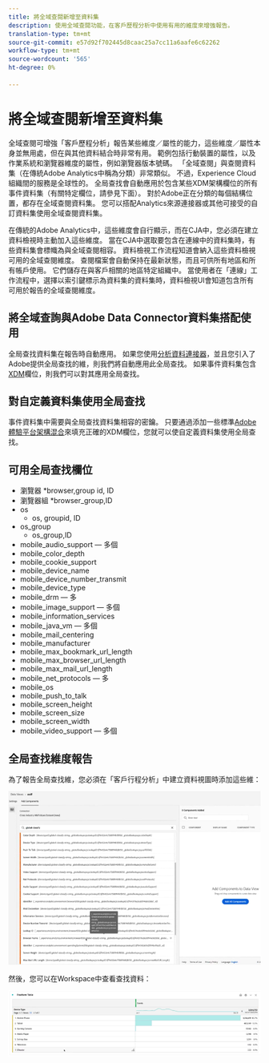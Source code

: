 ```yaml
---
title: 將全域查閱新增至資料集
description: 使用全域查閱功能，在客戶歷程分析中使用有用的維度來增強報告。
translation-type: tm+mt
source-git-commit: e57d92f702445d8caac25a7cc11a6aafe6c62262
workflow-type: tm+mt
source-wordcount: '565'
ht-degree: 0%

---
```



# 將全域查閱新增至資料集

全域查閱可增強「客戶歷程分析」報告某些維度／屬性的能力，這些維度／屬性本身並無用處，但在與其他資料結合時非常有用。 範例包括行動裝置的屬性，以及作業系統和瀏覽器維度的屬性，例如瀏覽器版本號碼。 「全域查閱」與查閱資料集（在傳統Adobe Analytics中稱為分類）非常類似。 不過，Experience Cloud組織間的服務是全球性的。 全局查找會自動應用於包含某些XDM架構欄位的所有事件資料集（有關特定欄位，請參見下面）。
對於Adobe正在分類的每個結構位置，都存在全域查閱資料集。 您可以搭配Analytics來源連接器或其他可接受的自訂資料集使用全域查閱資料集。

在傳統的Adobe Analytics中，這些維度會自行顯示，而在CJA中，您必須在建立資料檢視時主動加入這些維度。 當在CJA中選取要包含在連線中的資料集時，有些資料集會標幟為與全域查閱相容。 資料檢視工作流程知道會納入這些資料檢視可用的全域查閱維度。 查閱檔案會自動保持在最新狀態，而且可供所有地區和所有帳戶使用。 它們儲存在與客戶相關的地區特定組織中。
當使用者在「連線」工作流程中，選擇以索引鍵標示為資料集的資料集時，資料檢視UI會知道包含所有可用於報告的全域查閱維度。

## 將全域查詢與Adobe Data Connector資料集搭配使用

全局查找資料集在報告時自動應用。 如果您使用[分析資料連接器](https://experienceleague.adobe.com/docs/experience-platform/sources/connectors/adobe-applications/analytics.html?lang=en#connectors)，並且您引入了Adobe提供全局查找的維，則我們將自動應用此全局查找。 如果事件資料集包含[XDM](https://experienceleague.adobe.com/docs/experience-platform/xdm/home.html?lang=en)欄位，則我們可以對其應用全局查找。

## 對自定義資料集使用全局查找

事件資料集中需要與全局查找資料集相容的密鑰。 只要通過添加一些標準[Adobe體驗平台架構混合](https://experienceleague.adobe.com/docs/experience-platform/xdm/mixins/event/environment-details.html?lang=en#mixins)來填充正確的XDM欄位，您就可以使自定義資料集使用全局查找。

## 可用全局查找欄位

* 瀏覽器
*browser,group id, ID
* 瀏覽器組
*browser_group,ID
* os
   * os, groupid, ID
* os_group
   * os_group,ID
* mobile_audio_support — 多個
* mobile_color_depth
* mobile_cookie_support
* mobile_device_name
* mobile_device_number_transmit
* mobile_device_type
* mobile_drm — 多
* mobile_image_support — 多個
* mobile_information_services
* mobile_java_vm — 多個
* mobile_mail_centering
* mobile_manufacturer
* mobile_max_bookmark_url_length
* mobile_max_browser_url_length
* mobile_max_mail_url_length
* mobile_net_protocols — 多
* mobile_os
* mobile_push_to_talk
* mobile_screen_height
* mobile_screen_size
* mobile_screen_width
* mobile_video_support — 多個

## 全局查找維度報告

為了報告全局查找維，您必須在「客戶行程分析」中建立資料視圖時添加這些維：

![](assets/global-lookup.png)

然後，您可以在Workspace中查看查找資料：

![](assets/gl-reporting.png)

